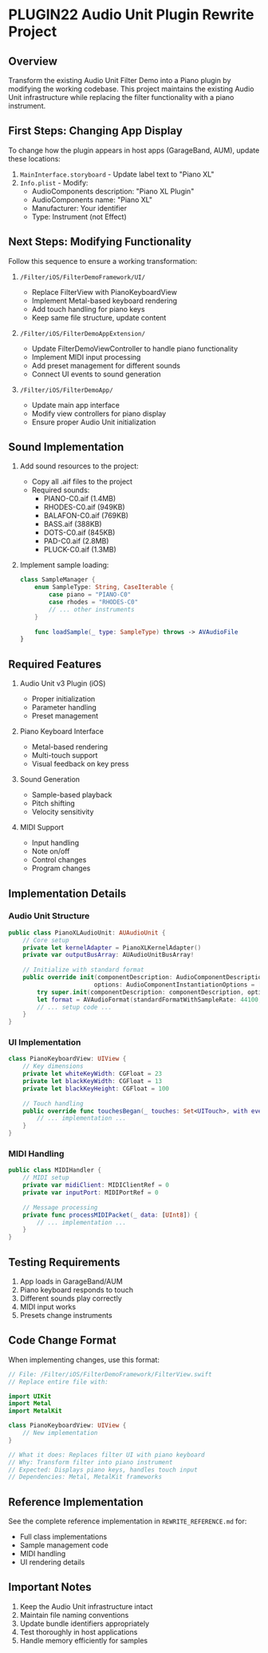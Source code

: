# PLUGIN22 Audio Unit Plugin Rewrite Project

## Overview
Transform the existing Audio Unit Filter Demo into a Piano plugin by modifying the working codebase. This project maintains the existing Audio Unit infrastructure while replacing the filter functionality with a piano instrument.

## First Steps: Changing App Display
To change how the plugin appears in host apps (GarageBand, AUM), update these locations:
1. `MainInterface.storyboard` - Update label text to "Piano XL"
2. `Info.plist` - Modify:
   - AudioComponents description: "Piano XL Plugin"
   - AudioComponents name: "Piano XL"
   - Manufacturer: Your identifier
   - Type: Instrument (not Effect)

## Next Steps: Modifying Functionality
Follow this sequence to ensure a working transformation:

1. `/Filter/iOS/FilterDemoFramework/UI/`
   - Replace FilterView with PianoKeyboardView
   - Implement Metal-based keyboard rendering
   - Add touch handling for piano keys
   - Keep same file structure, update content

2. `/Filter/iOS/FilterDemoAppExtension/`
   - Update FilterDemoViewController to handle piano functionality
   - Implement MIDI input processing
   - Add preset management for different sounds
   - Connect UI events to sound generation

3. `/Filter/iOS/FilterDemoApp/`
   - Update main app interface
   - Modify view controllers for piano display
   - Ensure proper Audio Unit initialization

## Sound Implementation
1. Add sound resources to the project:
   - Copy all .aif files to the project
   - Required sounds:
     - PIANO-C0.aif (1.4MB)
     - RHODES-C0.aif (949KB)
     - BALAFON-C0.aif (769KB)
     - BASS.aif (388KB)
     - DOTS-C0.aif (845KB)
     - PAD-C0.aif (2.8MB)
     - PLUCK-C0.aif (1.3MB)

2. Implement sample loading:
   ```swift
   class SampleManager {
       enum SampleType: String, CaseIterable {
           case piano = "PIANO-C0"
           case rhodes = "RHODES-C0"
           // ... other instruments
       }
       
       func loadSample(_ type: SampleType) throws -> AVAudioFile
   }
   ```

## Required Features
1. Audio Unit v3 Plugin (iOS)
   - Proper initialization
   - Parameter handling
   - Preset management

2. Piano Keyboard Interface
   - Metal-based rendering
   - Multi-touch support
   - Visual feedback on key press

3. Sound Generation
   - Sample-based playback
   - Pitch shifting
   - Velocity sensitivity

4. MIDI Support
   - Input handling
   - Note on/off
   - Control changes
   - Program changes

## Implementation Details

### Audio Unit Structure
```swift
public class PianoXLAudioUnit: AUAudioUnit {
    // Core setup
    private let kernelAdapter = PianoXLKernelAdapter()
    private var outputBusArray: AUAudioUnitBusArray!
    
    // Initialize with standard format
    public override init(componentDescription: AudioComponentDescription,
                        options: AudioComponentInstantiationOptions = []) throws {
        try super.init(componentDescription: componentDescription, options: options)
        let format = AVAudioFormat(standardFormatWithSampleRate: 44100, channels: 2)!
        // ... setup code ...
    }
}
```

### UI Implementation
```swift
class PianoKeyboardView: UIView {
    // Key dimensions
    private let whiteKeyWidth: CGFloat = 23
    private let blackKeyWidth: CGFloat = 13
    private let blackKeyHeight: CGFloat = 100
    
    // Touch handling
    public override func touchesBegan(_ touches: Set<UITouch>, with event: UIEvent?) {
        // ... implementation ...
    }
}
```

### MIDI Handling
```swift
public class MIDIHandler {
    // MIDI setup
    private var midiClient: MIDIClientRef = 0
    private var inputPort: MIDIPortRef = 0
    
    // Message processing
    private func processMIDIPacket(_ data: [UInt8]) {
        // ... implementation ...
    }
}
```

## Testing Requirements
1. App loads in GarageBand/AUM
2. Piano keyboard responds to touch
3. Different sounds play correctly
4. MIDI input works
5. Presets change instruments

## Code Change Format
When implementing changes, use this format:
```swift
// File: /Filter/iOS/FilterDemoFramework/FilterView.swift
// Replace entire file with:

import UIKit
import Metal
import MetalKit

class PianoKeyboardView: UIView {
    // New implementation
}

// What it does: Replaces filter UI with piano keyboard
// Why: Transform filter into piano instrument
// Expected: Displays piano keys, handles touch input
// Dependencies: Metal, MetalKit frameworks
```

## Reference Implementation
See the complete reference implementation in `REWRITE_REFERENCE.md` for:
- Full class implementations
- Sample management code
- MIDI handling
- UI rendering details

## Important Notes
1. Keep the Audio Unit infrastructure intact
2. Maintain file naming conventions
3. Update bundle identifiers appropriately
4. Test thoroughly in host applications
5. Handle memory efficiently for samples 